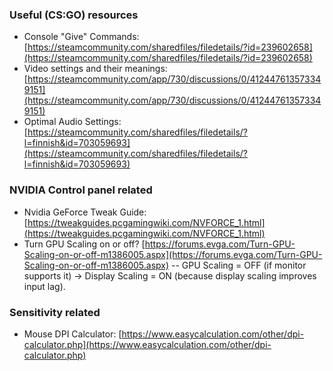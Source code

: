 ### Useful (CS:GO) resources
- Console "Give" Commands: [https://steamcommunity.com/sharedfiles/filedetails/?id=239602658](https://steamcommunity.com/sharedfiles/filedetails/?id=239602658)
- Video settings and their meanings: [https://steamcommunity.com/app/730/discussions/0/412447613573349151](https://steamcommunity.com/app/730/discussions/0/412447613573349151)
- Optimal Audio Settings: [https://steamcommunity.com/sharedfiles/filedetails/?l=finnish&id=703059693](https://steamcommunity.com/sharedfiles/filedetails/?l=finnish&id=703059693)

### NVIDIA Control panel related
- Nvidia GeForce Tweak Guide: [https://tweakguides.pcgamingwiki.com/NVFORCE_1.html](https://tweakguides.pcgamingwiki.com/NVFORCE_1.html)
- Turn GPU Scaling on or off? [https://forums.evga.com/Turn-GPU-Scaling-on-or-off-m1386005.aspx](https://forums.evga.com/Turn-GPU-Scaling-on-or-off-m1386005.aspx)
-- GPU Scaling = OFF (if monitor supports it) -> Display Scaling  = ON (because display scaling improves input lag).

### Sensitivity related
- Mouse DPI Calculator: [https://www.easycalculation.com/other/dpi-calculator.php](https://www.easycalculation.com/other/dpi-calculator.php)
